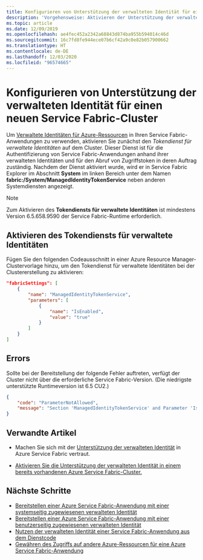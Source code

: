 ```yaml
---
title: Konfigurieren von Unterstützung der verwalteten Identität für einen neuen Service Fabric-Cluster
description: 'Vorgehensweise: Aktivieren der Unterstützung der verwalteten Identität in einem neuen Azure Service Fabric-Cluster'
ms.topic: article
ms.date: 12/09/2019
ms.openlocfilehash: ae4fec452a2342a68843d874ba955b594014c46d
ms.sourcegitcommit: 16c7fd8fe944ece07b6cf42a9c0e82b057900662
ms.translationtype: HT
ms.contentlocale: de-DE
ms.lasthandoff: 12/03/2020
ms.locfileid: "96574665"
---
```

# <a name="configure-managed-identity-support-for-a-new-service-fabric-cluster"></a>Konfigurieren von Unterstützung der verwalteten Identität für einen neuen Service Fabric-Cluster

Um [Verwaltete Identitäten für Azure-Ressourcen](../active-directory/managed-identities-azure-resources/overview.md) in Ihren Service Fabric-Anwendungen zu verwenden, aktivieren Sie zunächst den *Tokendienst für verwaltete Identitäten* auf dem Cluster. Dieser Dienst ist für die Authentifizierung von Service Fabric-Anwendungen anhand ihrer verwalteten Identitäten und für den Abruf von Zugriffstoken in deren Auftrag zuständig. Nachdem der Dienst aktiviert wurde, wird er in Service Fabric Explorer im Abschnitt **System** im linken Bereich unter dem Namen **fabric:/System/ManagedIdentityTokenService** neben anderen Systemdiensten angezeigt.

> [!NOTE]
> Zum Aktivieren des **Tokendiensts für verwaltete Identitäten** ist mindestens Version 6.5.658.9590 der Service Fabric-Runtime erforderlich.  

## <a name="enable-the-managed-identity-token-service"></a>Aktivieren des Tokendiensts für verwaltete Identitäten

Fügen Sie den folgenden Codeausschnitt in einer Azure Resource Manager-Clustervorlage hinzu, um den Tokendienst für verwaltete Identitäten bei der Clustererstellung zu aktivieren:

```json
"fabricSettings": [
    {
        "name": "ManagedIdentityTokenService",
        "parameters": [
            {
                "name": "IsEnabled",
                "value": "true"
            }
        ]
    }
]
```

## <a name="errors"></a>Errors

Sollte bei der Bereitstellung der folgende Fehler auftreten, verfügt der Cluster nicht über die erforderliche Service Fabric-Version. (Die niedrigste unterstützte Runtimeversion ist 6.5 CU2.)


```json
{
    "code": "ParameterNotAllowed",
    "message": "Section 'ManagedIdentityTokenService' and Parameter 'IsEnabled' is not allowed."
}
```

## <a name="related-articles"></a>Verwandte Artikel

* Machen Sie sich mit der [Unterstützung der verwalteten Identität](./concepts-managed-identity.md) in Azure Service Fabric vertraut.

* [Aktivieren Sie die Unterstützung der verwalteten Identität in einem bereits vorhandenen Azure Service Fabric-Cluster.](./configure-existing-cluster-enable-managed-identity-token-service.md)

## <a name="next-steps"></a>Nächste Schritte

* [Bereitstellen einer Azure Service Fabric-Anwendung mit einer systemseitig zugewiesenen verwalteten Identität](./how-to-deploy-service-fabric-application-system-assigned-managed-identity.md)
* [Bereitstellen einer Azure Service Fabric-Anwendung mit einer benutzerseitig zugewiesenen verwalteten Identität](./how-to-deploy-service-fabric-application-user-assigned-managed-identity.md)
* [Nutzen der verwalteten Identität einer Service Fabric-Anwendung aus dem Dienstcode](./how-to-managed-identity-service-fabric-app-code.md)
* [Gewähren des Zugriffs auf andere Azure-Ressourcen für eine Azure Service Fabric-Anwendung](./how-to-grant-access-other-resources.md)